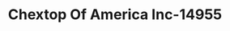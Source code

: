 ---
f_zip-code: 21114
f_state-code: MD
title: Chextop Of America Inc-14955
f_phone: 301-858-9630
f_city-only: Crofton
f_address: Crofton Crofton
f_location-unique-id: '14955'
slug: chextop-of-america-inc-14955
updated-on: '2024-05-30T13:46:58.046Z'
created-on: '2024-05-30T13:36:59.803Z'
published-on: '2024-05-30T13:54:32.469Z'
f_city-state: cms/city/crofton-md.md
f_company: cms/company/chextop-of-america-inc.md
f_state: cms/state/maryland.md
layout: '[payday-loan].html'
tags: payday-loan
---
